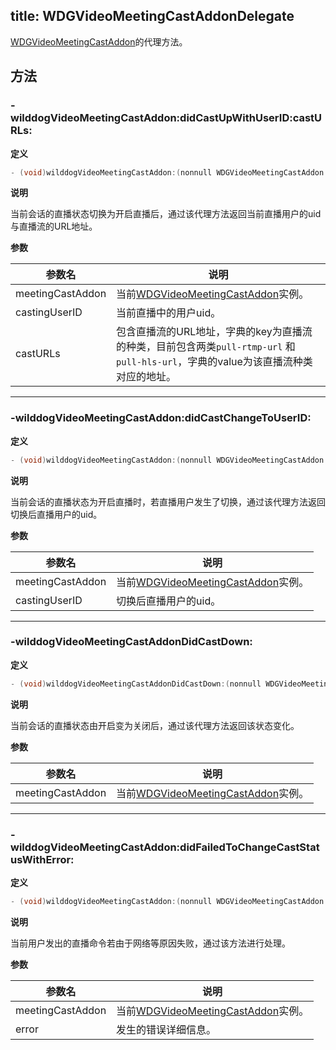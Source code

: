 title: WDGVideoMeetingCastAddonDelegate
---

[WDGVideoMeetingCastAddon](../Classes/WDGVideoMeetingCastAddon.html)的代理方法。

## 方法

### -wilddogVideoMeetingCastAddon:didCastUpWithUserID:castURLs:

**定义**

```objectivec
- (void)wilddogVideoMeetingCastAddon:(nonnull WDGVideoMeetingCastAddon *)meetingCastAddondidCastUpWithUserID:(nonnull NSString *)castingUserIDcastURLs:(nonnull NSDictionary<NSString *, NSString *> *)castURLs;
```

**说明**

当前会话的直播状态切换为开启直播后，通过该代理方法返回当前直播用户的uid与直播流的URL地址。

**参数**

 参数名 | 说明 
---|---
meetingCastAddon|当前[WDGVideoMeetingCastAddon](../Classes/WDGVideoMeetingCastAddon.html)实例。
castingUserID|当前直播中的用户uid。 
castURLs|包含直播流的URL地址，字典的key为直播流的种类，目前包含两类`pull-rtmp-url` 和 `pull-hls-url`，字典的value为该直播流种类对应的地址。

---

### -wilddogVideoMeetingCastAddon:didCastChangeToUserID:

**定义**

```objectivec
- (void)wilddogVideoMeetingCastAddon:(nonnull WDGVideoMeetingCastAddon *)meetingCastAddondidCastChangeToUserID:(nonnull NSString *)castingUserID;
```

**说明**

当前会话的直播状态为开启直播时，若直播用户发生了切换，通过该代理方法返回切换后直播用户的uid。

**参数**

 参数名 | 说明 
---|---
meetingCastAddon|当前[WDGVideoMeetingCastAddon](../Classes/WDGVideoMeetingCastAddon.html)实例。
castingUserID|切换后直播用户的uid。

---

### -wilddogVideoMeetingCastAddonDidCastDown:

**定义**

```objectivec
- (void)wilddogVideoMeetingCastAddonDidCastDown:(nonnull WDGVideoMeetingCastAddon *)meetingCastAddon;
```

**说明**

当前会话的直播状态由开启变为关闭后，通过该代理方法返回该状态变化。

**参数**

 参数名 | 说明 
---|---
meetingCastAddon|当前[WDGVideoMeetingCastAddon](../Classes/WDGVideoMeetingCastAddon.html)实例。

---

### -wilddogVideoMeetingCastAddon:didFailedToChangeCastStatusWithError:

**定义**

```objectivec
- (void)wilddogVideoMeetingCastAddon:(nonnull WDGVideoMeetingCastAddon *)meetingCastAddondidFailedToChangeCastStatusWithError:(nonnull NSError *)error;
```

**说明**

当前用户发出的直播命令若由于网络等原因失败，通过该方法进行处理。

**参数**

 参数名 | 说明 
---|---
meetingCastAddon|当前[WDGVideoMeetingCastAddon](../Classes/WDGVideoMeetingCastAddon.html)实例。
error|发生的错误详细信息。
